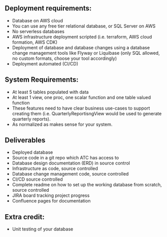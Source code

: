 ## Deployment requirements:
* Database on AWS cloud
* You can use any free tier relational database, or SQL Server on AWS
* No serverless databases
* AWS infrastructure deployment scripted (i.e. terraform, AWS cloud formation, AWS CDK)
* Deployment of database and database changes using a database change management tools like Flyway or Liquibase (only SQL allowed, no custom formats, choose your tool accordingly)
* Deployment automated (CI/CD)
 
## System Requirements:
* At least 5 tables populated with data
* At least 1 view, one proc, one scalar function and one table valued function
* These features need to have clear business use-cases to support creating them (i.e. QuarterlyReportisngView would be used to generate quarterly reports).
* As normalized as makes sense for your system.
 
## Deliverables
* Deployed database
* Source code in a git repo which ATC has access to
* Database design documentation (ERD)  in source control
* Infrastructure as code, source controlled
* Database change management code, source controlled
* CI/CD source controlled
* Complete readme on how to set up the working database from scratch, source controlled
* JIRA board tracking project progress
* Confluence pages for documentation
 
## Extra credit:
* Unit testing of your database
